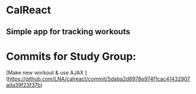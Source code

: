 # CalReact
## Simple app for tracking workouts

# Commits for Study Group:
[Make new workout & use AJAX ] (https://github.com/LNA/calreact/commit/5daba2d8978e974f1cac41432907ada39f23f37b)

